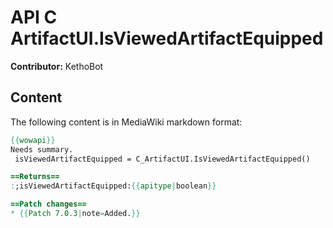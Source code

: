 # API C ArtifactUI.IsViewedArtifactEquipped

**Contributor:** KethoBot

## Content

The following content is in MediaWiki markdown format:

```mediawiki
{{wowapi}}
Needs summary.
 isViewedArtifactEquipped = C_ArtifactUI.IsViewedArtifactEquipped()

==Returns==
:;isViewedArtifactEquipped:{{apitype|boolean}}

==Patch changes==
* {{Patch 7.0.3|note=Added.}}
```